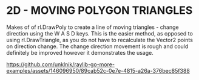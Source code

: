 
# 2D - MOVING POLYGON TRIANGLES
Makes of of rl.DrawPoly to create a line of moving triangles - change direction using the W A S D keys. This is the easier method, as opposed to using rl.DrawTriangle, as you do not have to recalculate the Vector2 points on direction change. The change direction movement is rough and could definitely be improved however it demonstrates the usage.

https://github.com/unklnik/raylib-go-more-examples/assets/146096950/89cab52c-0e7e-4815-a26a-376bec85f388
